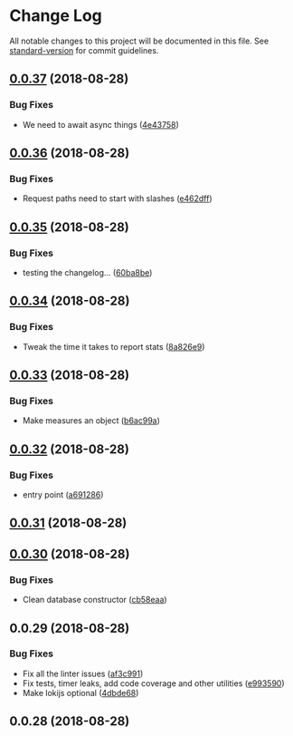 # Change Log

All notable changes to this project will be documented in this file. See [standard-version](https://github.com/conventional-changelog/standard-version) for commit guidelines.

<a name="0.0.37"></a>
## [0.0.37](https://github.com/atom/telemetry/compare/0.0.36...0.0.37) (2018-08-28)


### Bug Fixes

* We need to await async things ([4e43758](https://github.com/atom/telemetry/commit/4e43758))



<a name="0.0.36"></a>
## [0.0.36](https://github.com/atom/telemetry/compare/0.0.35...0.0.36) (2018-08-28)


### Bug Fixes

* Request paths need to start with slashes ([e462dff](https://github.com/atom/telemetry/commit/e462dff))



<a name="0.0.35"></a>
## [0.0.35](https://github.com/atom/telemetry/compare/0.0.34...0.0.35) (2018-08-28)


### Bug Fixes

* testing the changelog... ([60ba8be](https://github.com/atom/telemetry/commit/60ba8be))



<a name="0.0.34"></a>
## [0.0.34](https://github.com/atom/telemetry/compare/0.0.33...0.0.34) (2018-08-28)


### Bug Fixes

* Tweak the time it takes to report stats ([8a826e9](https://github.com/atom/telemetry/commit/8a826e9))



<a name="0.0.33"></a>
## [0.0.33](https://github.com/atom/telemetry/compare/0.0.32...0.0.33) (2018-08-28)


### Bug Fixes

* Make measures an object ([b6ac99a](https://github.com/atom/telemetry/commit/b6ac99a))



<a name="0.0.32"></a>
## [0.0.32](https://github.com/atom/telemetry/compare/0.0.31...0.0.32) (2018-08-28)


### Bug Fixes

* entry point ([a691286](https://github.com/atom/telemetry/commit/a691286))



<a name="0.0.31"></a>
## [0.0.31](https://github.com/atom/telemetry/compare/v0.0.30...v0.0.31) (2018-08-28)



<a name="0.0.30"></a>
## [0.0.30](https://github.com/atom/telemetry/compare/v0.0.29...v0.0.30) (2018-08-28)


### Bug Fixes

* Clean database constructor ([cb58eaa](https://github.com/atom/telemetry/commit/cb58eaa))



<a name="0.0.29"></a>
## 0.0.29 (2018-08-28)


### Bug Fixes

* Fix all the linter issues ([af3c991](https://github.com/atom/telemetry/commit/af3c991))
* Fix tests, timer leaks, add code coverage and other utilities ([e993590](https://github.com/atom/telemetry/commit/e993590))
* Make lokijs optional ([4dbde68](https://github.com/atom/telemetry/commit/4dbde68))



<a name="0.0.28"></a>
## 0.0.28 (2018-08-28)
